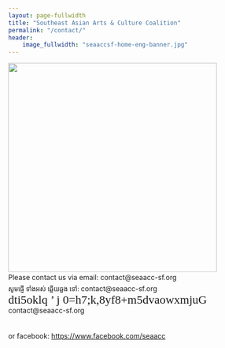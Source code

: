 ```yaml
---
layout: page-fullwidth
title: "Southeast Asian Arts & Culture Coalition"
permalink: "/contact/"
header:
    image_fullwidth: "seaaccsf-home-eng-banner.jpg"
---
```


<img width="424" src="{{ site.urlimg }}seaacc-logo.png">
<div style="line-height: 1.4rem">
Please contact us via email: contact@seaacc-sf.org<br />
<!-- Cambodia -->
<font size="2">សូមផ្ញើ ទាំងអស់ ឆ្លើយឆ្លង ទៅ: </font>
contact@seaacc-sf.org <br />
<!-- Laos -->
<span><font face="Alice_5" size="5">dti5oklq ’ j 0=h7;k,8yf8+m5dvaowxmjuG </font> contact@seaacc-sf.org<br /></span>
</div>
<br />
<p>or facebook: <a href="https://www.facebook.com/seaacc">https://www.facebook.com/seaacc</a></p>
